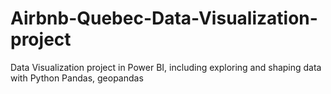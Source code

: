 # Airbnb-Quebec-Data-Visualization-project
Data Visualization project in Power BI, including exploring and shaping data with Python Pandas, geopandas

